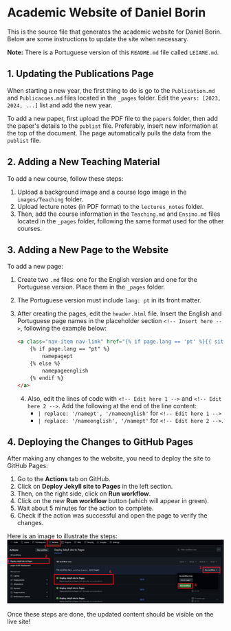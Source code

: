 # Academic Website of Daniel Borin

This is the source file that generates the academic website for Daniel Borin. Below are some instructions to update the site when necessary.

**Note:** There is a Portuguese version of this `README.md` file called `LEIAME.md`.

## 1. Updating the Publications Page

When starting a new year, the first thing to do is go to the `Publication.md` and `Publicacoes.md` files located in the `_pages` folder. Edit the `years: [2023, 2024, ...]` list and add the new year.

To add a new paper, first upload the PDF file to the `papers` folder, then add the paper's details to the `publist` file. Preferably, insert new information at the top of the document. The page automatically pulls the data from the `publist` file.

## 2. Adding a New Teaching Material

To add a new course, follow these steps:
1. Upload a background image and a course logo image in the `images/Teaching` folder.
2. Upload lecture notes (in PDF format) to the `lectures_notes` folder.
3. Then, add the course information in the `Teaching.md` and `Ensino.md` files located in the `_pages` folder, following the same format used for the other courses.

## 3. Adding a New Page to the Website

To add a new page:
1. Create two `.md` files: one for the English version and one for the Portuguese version. Place them in the `_pages` folder.
2. The Portuguese version must include `lang: pt` in its front matter.
3. After creating the pages, edit the `header.html` file. Insert the English and Portuguese page names in the placeholder section `<!-- Insert here -->`, following the example below:
     ```html
     <a class="nav-item nav-link" href="{% if page.lang == 'pt' %}{{ site.url }}{{ site.baseurl }}/ensino{% else %}{{ site.url }}{{ site.baseurl }}/teaching{% endif %}">
         {% if page.lang == "pt" %}
             namepagept 
         {% else %}
             namepageenglish 
         {% endif %}
     </a>
     ```

   4. Also, edit the lines of code with `<!-- Edit here 1 -->` and `<!-- Edit here 2 -->`. Add the following at the end of the line content:
      - `| replace: '/namept', '/nameenglish'` for `<!-- Edit here 1 -->`
      - `| replace: '/nameenglish', '/namept'` for `<!-- Edit here 2 -->`.

## 4. Deploying the Changes to GitHub Pages

After making any changes to the website, you need to deploy the site to GitHub Pages:

1. Go to the **Actions** tab on GitHub.
2. Click on **Deploy Jekyll site to Pages** in the left section.
3. Then, on the right side, click on **Run workflow**.
4. Click on the new **Run workflow** button (which will appear in green).
5. Wait about 5 minutes for the action to complete.
6. Check if the action was successful and open the page to verify the changes.

Here is an image to illustrate the steps:
![Deploy Steps](images/tutorial_action_deploy.png)

Once these steps are done, the updated content should be visible on the live site!
